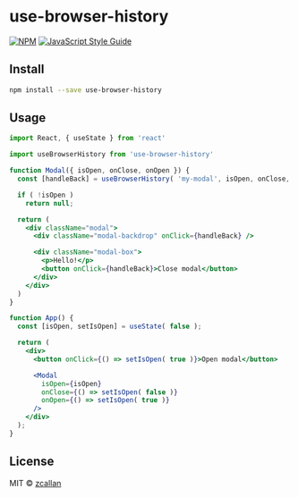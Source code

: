 # use-browser-history

>

[![NPM](https://img.shields.io/npm/v/use-browser-history.svg)](https://www.npmjs.com/package/use-browser-history) [![JavaScript Style Guide](https://img.shields.io/badge/code_style-standard-brightgreen.svg)](https://standardjs.com)

## Install

```bash
npm install --save use-browser-history
```

## Usage

```jsx
import React, { useState } from 'react'

import useBrowserHistory from 'use-browser-history'

function Modal({ isOpen, onClose, onOpen }) {
  const [handleBack] = useBrowserHistory( 'my-modal', isOpen, onClose, onOpen );

  if ( !isOpen )
    return null;

  return (
    <div className="modal">
      <div className="modal-backdrop" onClick={handleBack} />

      <div className="modal-box">
        <p>Hello!</p>
        <button onClick={handleBack}>Close modal</button>
      </div>
    </div>
  )
}

function App() {
  const [isOpen, setIsOpen] = useState( false );

  return (
    <div>
      <button onClick={() => setIsOpen( true )}>Open modal</button>

      <Modal
        isOpen={isOpen}
        onClose={() => setIsOpen( false )}
        onOpen={() => setIsOpen( true )}
      />
    </div>
  );
}
```

## License

MIT © [zcallan](https://github.com/zcallan)
